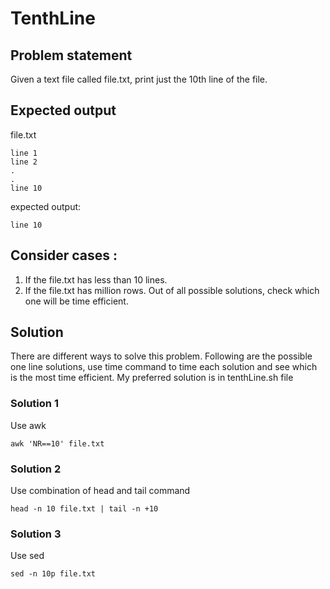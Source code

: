 # TenthLine

## Problem statement
Given a text file called file.txt, print just the 10th line of the file.

## Expected output

file.txt
```
line 1
line 2
.
.
line 10
```

expected output:
```
line 10
```

## Consider cases :

1. If the file.txt has less than 10 lines.
2. If the file.txt has million rows. Out of all possible solutions, check which one will be time efficient.

## Solution
There are different ways to solve this problem. Following are the possible one line solutions, use time command to time each solution and see which is the most time efficient. My preferred solution is in tenthLine.sh file

### Solution 1

Use awk
```
awk 'NR==10' file.txt
```
### Solution 2

Use combination of head and tail command
```
head -n 10 file.txt | tail -n +10
```

### Solution 3

Use sed
```
sed -n 10p file.txt
```